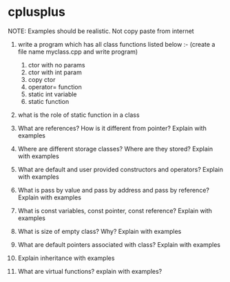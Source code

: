 # cplusplus
NOTE: Examples should be realistic. Not copy paste from internet

1) write a program which has all class functions listed below :-  (create a file name myclass.cpp and write program)
   1) ctor with no params
   2) ctor with int param
   3) copy ctor
   5) operator= function
   6) static int variable
   7) static function
     
2) what is the role of static function in a class
3) What are references? How is it different from pointer? Explain with examples
4) Where are different storage classes? Where are they stored? Explain with examples
5) What are default and user provided constructors and operators? Explain with examples
6) What is pass by value and pass by address and pass by reference? Explain with examples
7) What is const variables, const pointer, const reference? Explain with examples
8) What is size of empty class? Why? Explain with examples
9) What are default pointers associated with class? Explain with examples
10) Explain inheritance with examples
11) What are virtual functions? explain with examples?
